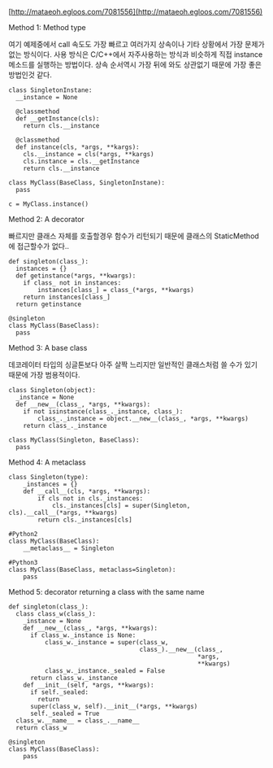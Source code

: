 [http://mataeoh.egloos.com/7081556](http://mataeoh.egloos.com/7081556)

Method 1: Method type

여기 예제중에서 call 속도도 가장 빠르고 여러가지 상속이나 기타 상황에서 가장 문제가 없는 방식이다.
사용 방식은 C/C++에서 자주사용하는 방식과 비슷하게 직접 instance 메소드를 실행하는 방법이다.
상속 순서역시 가장 뒤에 와도 상관없기 때문에 가장 좋은 방법인것 같다.
    
    class SingletonInstane:
      __instance = None
    
      @classmethod
      def __getInstance(cls):
        return cls.__instance
    
      @classmethod
      def instance(cls, *args, **kargs):
        cls.__instance = cls(*args, **kargs)
        cls.instance = cls.__getInstance
        return cls.__instance
    
    class MyClass(BaseClass, SingletonInstane):
      pass
    
    c = MyClass.instance()


Method 2: A decorator

빠르지만 클래스 자체를 호출할경우 함수가 리턴되기 때문에 클래스의 StaticMethod에 접근할수가 없다..

    def singleton(class_):
      instances = {}
      def getinstance(*args, **kwargs):
        if class_ not in instances:
            instances[class_] = class_(*args, **kwargs)
        return instances[class_]
      return getinstance
    
    @singleton
    class MyClass(BaseClass):
      pass

  
  
Method 3: A base class

데코레이터 타입의 싱글톤보다 아주 살짝 느리지만 일반적인 클래스처럼 쓸 수가 있기 때문에 가장 범용적이다.

    class Singleton(object):
      _instance = None
      def __new__(class_, *args, **kwargs):
        if not isinstance(class_._instance, class_):
            class_._instance = object.__new__(class_, *args, **kwargs)
        return class_._instance
    
    class MyClass(Singleton, BaseClass):
      pass
  
  
  
Method 4: A metaclass

    class Singleton(type):
        _instances = {}
        def __call__(cls, *args, **kwargs):
            if cls not in cls._instances:
                cls._instances[cls] = super(Singleton, cls).__call__(*args, **kwargs)
            return cls._instances[cls]
    
    #Python2
    class MyClass(BaseClass):
        __metaclass__ = Singleton
    
    #Python3
    class MyClass(BaseClass, metaclass=Singleton):
        pass
    
    
    
Method 5: decorator returning a class with the same name

    def singleton(class_):
      class class_w(class_):
        _instance = None
        def __new__(class_, *args, **kwargs):
          if class_w._instance is None:
              class_w._instance = super(class_w, 
                                        class_).__new__(class_, 
                                                        *args, 
                                                        **kwargs)
              class_w._instance._sealed = False
          return class_w._instance
        def __init__(self, *args, **kwargs):
          if self._sealed:
            return
          super(class_w, self).__init__(*args, **kwargs)
          self._sealed = True
      class_w.__name__ = class_.__name__
      return class_w
    
    @singleton
    class MyClass(BaseClass):
        pass